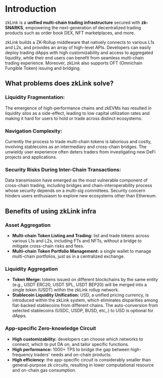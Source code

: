 # Introduction

zkLink is a **unified multi-chain trading infrastructure** secured with **zk-SNARKS**, empowering the next-generation of decentralized trading products such as order book DEX, NFT marketplaces, and more.

zkLink builds a ZK-Rollup middleware that natively connects to various L1s and L2s, and provides an array of high-level APIs. Developers can easily deploy trading dApps with high customizability and access to aggregated liquidity, while their end users can benefit from seamless multi-chain trading experience. Moreover, zkLink also supports OFT (Omnichain Fungible Token) issuing and bridging.

## What problems does zkLink solve?

### **Liquidity Fragmentation:**

The emergence of high-performance chains and zkEVMs has resulted in liquidity silos as a side-effect, leading to low capital utilization rates and making it hard for users to hold or trade across distinct ecosystems.

### **Navigation Complexity:**

Currently the process to trade multi-chain tokens is laborious and costly, involving stablecoins as an intermediary and cross-chain bridges. The unwieldy user experience often deters traders from investigating new DeFi projects and applications.

### **Security Risks During Inter-Chain Transactions**:

Data transmission have emerged as the most vulnerable component of cross-chain trading, including bridges and chain-interoperability process whose security depends on a multi-sig committees. Security concern hinders users enthusiasm to explore new ecosystems other than Ethereum.

## Benefits of using zkLink infra

### Asset Aggregation

* **Multi-chain Token Listing and Trading:** list and trade tokens across various L1s and L2s, including FTs and NFTs, without a bridge to mitigate cross-chain risks and fees.
* **Multi-chain Token Portfolio Management:** a single wallet to manage multi-chain portfolios, just as in a centralized exchange.

### Liquidity Aggregation

* **Token Merge:** tokens issued on different blockchains by the same entity (e.g., USDT ERC20, USDT SPL, USDT BEP20) will be merged into a single token (USDT) within the zkLink rollup network.
* **Stablecoin Liquidity Unification:** USD, a unified pricing currency, is introduced within the zkLink system, which eliminates disparities among fiat-backed stablecoins from different chains. The auto-conversion from selected stablecoins (USDC, USDP, BUSD, etc,.) to USD is optional for dApps.

### App-specific Zero-knowledge Circuit

* **High customizability:** developers can choose which networks to connect, which to put DA on, and tailor specific functions.
* **High performance:** 1000+ TPS to bridge the gap between high-frequency traders' needs and on-chain products.
* **High efficiency:** the app-specific circuit is considerably smaller than general-purpose zk circuits, resulting in lower computational resource and on-chain gas consumption.

